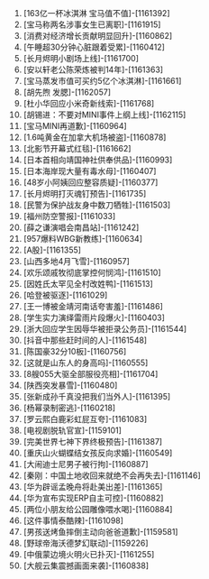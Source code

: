 
1. [163亿一杯冰淇淋 宝马值不值]-[1161392]
1. [宝马称两名涉事女生已离职]-[1161915]
1. [消费对经济增长贡献明显回升]-[1160862]
1. [午睡超30分钟心脏跟着受累]-[1160412]
1. [长月烬明小剧场上线]-[1161700]
1. [安以轩老公陈荣炼被判14年]-[1161363]
1. [宝马蒸发市值可买约5亿个冰淇淋]-[1161661]
1. [胡先煦 发腮]-[1162057]
1. [杜小华回应小米奇新线索]-[1161768]
1. [胡锡进：不要对MINI事件上纲上线]-[1162115]
1. [宝马MINI再道歉]-[1160964]
1. [1.6吨黄金在加拿大机场被盗]-[1160878]
1. [北影节开幕式红毯]-[1161662]
1. [日本首相向靖国神社供奉供品]-[1160993]
1. [日本海岸现大量有毒水母]-[1160407]
1. [48岁小阿姨回应整容质疑]-[1160377]
1. [长月烬明打灭魂钉预告]-[1161735]
1. [民警为保护战友身中数刀牺牲]-[1161503]
1. [福州防空警报]-[1161033]
1. [薛之谦演唱会南昌站]-[1161242]
1. [957爆料WBG新教练]-[1160634]
1. [A股]-[1161355]
1. [山西多地4月飞雪]-[1160957]
1. [欢乐颂戚牧彻底掌控何悯鸿]-[1161510]
1. [因姓氏太罕见全村改姓鸭]-[1161513]
1. [哈登被驱逐]-[1161029]
1. [王一博被金靖河南话夸害羞]-[1161486]
1. [学生实力演绎雷雨片段爆火]-[1160403]
1. [浙大回应学生因辱华被拒录公务员]-[1161544]
1. [抖音中那些赶时间的人]-[1161548]
1. [陈国豪32分10板]-[1160756]
1. [这就是山东人的身高吗]-[1160555]
1. [8艘055大驱全部服役亮相]-[1161704]
1. [陕西突发暴雪]-[1160480]
1. [张新成孙千真没把我们当外人]-[1161395]
1. [杨幂录制密逃]-[1160218]
1. [罗云熙白鹿彩虹屁互夸]-[1161083]
1. [电视剧脱轨官宣]-[1159101]
1. [完美世界七神下界终极预告]-[1161387]
1. [重庆山火蝴蝶结女孩反向求婚]-[1160549]
1. [大闹迪士尼男子被行拘]-[1160887]
1. [秦刚：中国土地收回来就绝不会再失去]-[1161146]
1. [华为辟谣孟晚舟将赴美出差]-[1161365]
1. [华为宣布实现ERP自主可控]-[1160882]
1. [两位小朋友给公园雕像喂水喝]-[1160884]
1. [这件事情泰酷辣]-[1161098]
1. [男孩送烤鱼摔倒主动向爸爸道歉]-[1159581]
1. [野球帝海沃德梦幻联动]-[1159226]
1. [中俄蒙边境火明火已扑灭]-[1161255]
1. [大舰云集震撼画面来袭]-[1160838]
